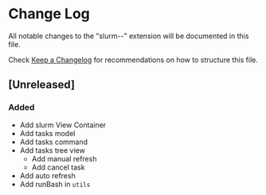 # Change Log

All notable changes to the "slurm--" extension will be documented in this file.

Check [Keep a Changelog](http://keepachangelog.com/) for recommendations on how to structure this file.

## [Unreleased]

### Added

- Add slurm View Container
- Add tasks model
- Add tasks command
- Add tasks tree view
  - Add manual refresh
  - Add cancel task
- Add auto refresh
- Add runBash in `utils`
